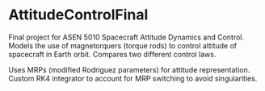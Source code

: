 # AttitudeControlFinal
Final project for ASEN 5010 Spacecraft Attitude Dynamics and Control. Models the use of magnetorquers (torque rods) to control attitude of spacecraft in Earth orbit. Compares two different control laws.

Uses MRPs (modified Rodriguez parameters) for attitude representation. Custom RK4 integrator to account for MRP switching to avoid singularities.
